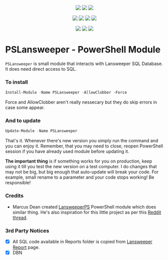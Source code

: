 ﻿<p align="center">
  <a href="https://www.powershellgallery.com/packages/PSLansweeper"><img src="https://img.shields.io/powershellgallery/v/PSLansweeper.svg"></a>
  <a href="https://www.powershellgallery.com/packages/PSLansweeper"><img src="https://img.shields.io/powershellgallery/vpre/PSLansweeper.svg?label=powershell%20gallery%20preview&colorB=yellow"></a>
  <a href="https://github.com/EvotecIT/PSLansweeper"><img src="https://img.shields.io/github/license/EvotecIT/PSLansweeper.svg"></a>
</p>

<p align="center">
  <a href="https://www.powershellgallery.com/packages/PSLansweeper"><img src="https://img.shields.io/powershellgallery/p/PSLansweeper.svg"></a>
  <a href="https://github.com/EvotecIT/PSLansweeper"><img src="https://img.shields.io/github/languages/top/evotecit/PSLansweeper.svg"></a>
  <a href="https://github.com/EvotecIT/PSLansweeper"><img src="https://img.shields.io/github/languages/code-size/evotecit/PSLansweeper.svg"></a>
  <a href="https://github.com/EvotecIT/PSLansweeper"><img src="https://img.shields.io/powershellgallery/dt/PSLansweeper.svg"></a>
</p>

<p align="center">
  <a href="https://twitter.com/PrzemyslawKlys"><img src="https://img.shields.io/twitter/follow/PrzemyslawKlys.svg?label=Twitter%20%40PrzemyslawKlys&style=social"></a>
  <a href="https://evotec.xyz/hub"><img src="https://img.shields.io/badge/Blog-evotec.xyz-2A6496.svg"></a>
  <a href="https://www.linkedin.com/in/pklys"><img src="https://img.shields.io/badge/LinkedIn-pklys-0077B5.svg?logo=LinkedIn"></a>
</p>

# PSLansweeper - PowerShell Module
`PSLansweeper` is small module that interacts with Lansweeper SQL Database. It does need direct access to SQL.

### To install

```powershell
Install-Module -Name PSLansweeper -AllowClobber -Force
```

Force and AllowClobber aren't really nessecary but they do skip errors in case some appear.

### And to update

```powershell
Update-Module -Name PSLansweeper
```

That's it. Whenever there's new version you simply run the command and you can enjoy it. Remember, that you may need to close, reopen PowerShell session if you have already used module before updating it.

**The important thing** is if something works for you on production, keep using it till you test the new version on a test computer. I do changes that may not be big, but big enough that auto-update will break your code. For example, small rename to a parameter and your code stops working! Be responsible!

### Credits

- Marcus Dean created [LansweeperPS](https://github.com/marcus-dean/Lansweeper-PS) PowerShell module which does similar thing. He's also inspiration for this little project as per this [Reddit thread](https://www.reddit.com/r/Lansweeper/comments/cc54wq/lansweeperps_modules/).

### 3rd Party Notices

- [x] All SQL code available in Reports folder is copied from [Lansweeper Report](https://www.lansweeper.com/report/) page.
- [x] DBN